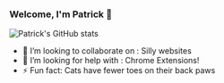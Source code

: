 ### Welcome, I'm Patrick 👋

![Patrick's GitHub stats](https://github-readme-stats.vercel.app/api?username=POsten040&theme=dracula&show_icons=true)


- 👯 I’m looking to collaborate on : Silly websites
- 🤔 I’m looking for help with : Chrome Extensions!
- ⚡ Fun fact: Cats have fewer toes on their back paws
